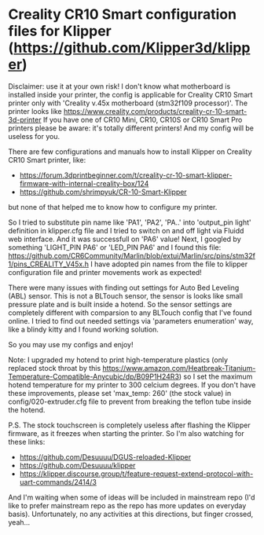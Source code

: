 # Creality CR10 Smart configuration files for Klipper (https://github.com/Klipper3d/klipper)

Disclaimer: use it at your own risk!
I don't know what motherboard is installed inside your printer, the config is applicable for Creality CR10 Smart printer only with 'Creality v.45x motherboard (stm32f109 processor)'. The printer looks like https://www.creality.com/products/creality-cr-10-smart-3d-printer
If you have one of CR10 Mini, CR10, CR10S or CR10 Smart Pro printers please be aware: it's totally different printers! And my config will be useless for you.

There are few configurations and manuals how to install Klipper on Creality CR10 Smart printer, like:
- https://forum.3dprintbeginner.com/t/creality-cr-10-smart-klipper-firmware-with-internal-creality-box/124
- https://github.com/shrimpyuk/CR-10-Smart-Klipper

but none of that helped me to know how to configure my printer.

So I tried to substitute pin name like 'PA1', 'PA2', 'PA..' into 'output_pin light' definition in klipper.cfg file and I tried to switch on and off light via Fluidd web interface.
And it was successfull on 'PA6' value! Next, I googled by something 'LIGHT_PIN PA6' or 'LED_PIN PA6' and I found this file: https://github.com/CR6Community/Marlin/blob/extui/Marlin/src/pins/stm32f1/pins_CREALITY_V45x.h
I have adopted pin names from the file to klipper configuration file and printer movements work as expected!

There were many issues with finding out settings for Auto Bed Leveling (ABL) sensor. This is not a BLTouch sensor, the sensor is looks like small pressure plate and is built inside a hotend.
So the sensor settings are completely different with comparsion to any BLTouch config that I've found online.
I tried to find out needed settings via 'parameters enumeration' way, like a blindy kitty and I found working solution.

So you may use my configs and enjoy!

Note: I upgraded my hotend to print high-temperature plastics (only replaced stock throat by this https://www.amazon.com/Heatbreak-Titanium-Temperature-Compatible-Anycubic/dp/B09P1H24R3) so I set the maximum hotend temperature for my printer to 300 celcium degrees.
If you don't have these improvements, please set 'max_temp: 260' (the stock value) in config/020-extruder.cfg file to prevent from breaking the teflon tube inside the hotend.


P.S. The stock touchscreen is completely useless after flashing the Klipper firmware, as it freezes when starting the printer. So I'm also watching for these links:
- https://github.com/Desuuuu/DGUS-reloaded-Klipper
- https://github.com/Desuuuu/klipper
- https://klipper.discourse.group/t/feature-request-extend-protocol-with-uart-commands/2414/3

And I'm waiting when some of ideas will be included in mainstream repo (I'd like to prefer mainstream repo as the repo has more updates on everyday basis). Unfortunately, no any activities at this directions, but finger crossed, yeah...
